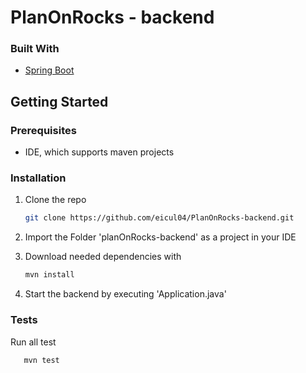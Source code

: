 # PlanOnRocks - backend

### Built With

* [Spring Boot](https://spring.io/projects/spring-boot)


## Getting Started

### Prerequisites

- IDE, which supports maven projects 

### Installation

1. Clone the repo
   ```sh
   git clone https://github.com/eicul04/PlanOnRocks-backend.git
   ```

2. Import the Folder 'planOnRocks-backend' as a project in your IDE
3. Download needed dependencies with
   ```sh
   mvn install
   ```
4. Start the backend by executing 'Application.java'

### Tests

Run all test
```sh
   mvn test
   ```
